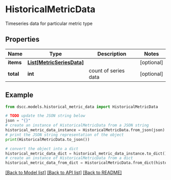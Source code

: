 # HistoricalMetricData

Timeseries data for particular metric type

## Properties

Name | Type | Description | Notes
------------ | ------------- | ------------- | -------------
**items** | [**List[MetricSeriesData]**](MetricSeriesData.md) |  | [optional] 
**total** | **int** | count of series data | [optional] 

## Example

```python
from dscc.models.historical_metric_data import HistoricalMetricData

# TODO update the JSON string below
json = "{}"
# create an instance of HistoricalMetricData from a JSON string
historical_metric_data_instance = HistoricalMetricData.from_json(json)
# print the JSON string representation of the object
print(HistoricalMetricData.to_json())

# convert the object into a dict
historical_metric_data_dict = historical_metric_data_instance.to_dict()
# create an instance of HistoricalMetricData from a dict
historical_metric_data_from_dict = HistoricalMetricData.from_dict(historical_metric_data_dict)
```
[[Back to Model list]](../README.md#documentation-for-models) [[Back to API list]](../README.md#documentation-for-api-endpoints) [[Back to README]](../README.md)


